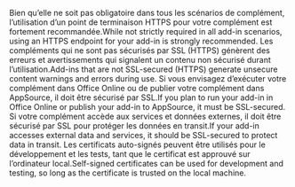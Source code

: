 <span data-ttu-id="2e0d0-101">Bien qu’elle ne soit pas obligatoire dans tous les scénarios de complément, l’utilisation d’un point de terminaison HTTPS pour votre complément est fortement recommandée.</span><span class="sxs-lookup"><span data-stu-id="2e0d0-101">While not strictly required in all add-in scenarios, using an HTTPS endpoint for your add-in is strongly recommended.</span></span> <span data-ttu-id="2e0d0-102">Les compléments qui ne sont pas sécurisés par SSL (HTTPS) génèrent des erreurs et avertissements qui signalent un contenu non sécurisé durant l’utilisation.</span><span class="sxs-lookup"><span data-stu-id="2e0d0-102">Add-ins that are not SSL-secured (HTTPS) generate unsecure content warnings and errors during use.</span></span> <span data-ttu-id="2e0d0-103">Si vous envisagez d’exécuter votre complément dans Office Online ou de publier votre complément dans AppSource, il doit être sécurisé par SSL.</span><span class="sxs-lookup"><span data-stu-id="2e0d0-103">If you plan to run your add-in in Office Online or publish your add-in to AppSource, it must be SSL-secured.</span></span> <span data-ttu-id="2e0d0-104">Si votre complément accède aux services et données externes, il doit être sécurisé par SSL pour protéger les données en transit.</span><span class="sxs-lookup"><span data-stu-id="2e0d0-104">If your add-in accesses external data and services, it should be SSL-secured to protect data in transit.</span></span> <span data-ttu-id="2e0d0-105">Les certificats auto-signés peuvent être utilisés pour le développement et les tests, tant que le certificat est approuvé sur l’ordinateur local.</span><span class="sxs-lookup"><span data-stu-id="2e0d0-105">Self-signed certificates can be used for development and testing, so long as the certificate is trusted on the local machine.</span></span>

